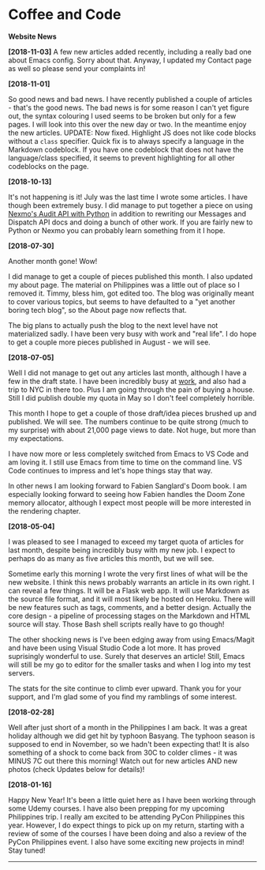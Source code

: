 # Coffee and Code

**Website News**

**[2018-11-03]** A few new articles added recently, including a really
bad one about Emacs config. Sorry about that. Anyway, I updated my
Contact page as well so please send your complaints in!

**[2018-11-01]**

So good news and bad news. I have recently published a couple of
articles - that's the good news. The bad news is for some reason I
can't yet figure out, the syntax colouring I used seems to be broken
but only for a few pages. I will look into this over the new day or
two. In the meantime enjoy the new articles. UPDATE: Now
fixed. Highlight JS does not like code blocks without a `class`
specifier. Quick fix is to always specify a language in the Markdown
codeblock. If you have one codeblock that does not have the
language/class specified, it seems to prevent highlighting for all
other codeblocks on the page.

**[2018-10-13]**

It's not happening is it! July was the last time I wrote some
articles. I have though been extremely busy. I did manage to put
together a piece on using [Nexmo's Audit API with
Python](https://www.nexmo.com/blog/2018/10/09/get-nexmo-audit-events-with-python-dr/)
in addition to rewriting our Messages and Dispatch API docs and doing
a bunch of other work. If you are fairly new to Python or Nexmo you
can probably learn something from it I hope. 

**[2018-07-30]**

Another month gone! Wow! 

I did manage to get a couple of pieces published this month. I also
updated my about page. The material on Philippines was a little out of
place so I removed it. Timmy, bless him, got edited too. The blog was
originally meant to cover various topics, but seems to have defaulted
to a "yet another boring tech blog", so the About page now reflects
that.

The big plans to actually push the blog to the next level have not
materialized sadly. I have been very busy with work and "real life". I
do hope to get a couple more pieces published in August - we will see.

**[2018-07-05]**

Well I did not manage to get out any articles last month, although I
have a few in the draft state. I have been incredibly busy at
[work](https://developer.nexmo.com/team), and also had a trip to NYC
in there too. Plus I am going through the pain of buying a
house. Still I did publish double my quota in May so I don't feel
completely horrible.

This month I hope to get a couple of those draft/idea pieces brushed
up and published. We will see. The numbers continue to be quite strong
(much to my surprise) with about 21,000 page views to date. Not huge,
but more than my expectations.

I have now more or less completely switched from Emacs to VS Code and
am loving it. I still use Emacs from time to time on the command
line. VS Code continues to impress and let's hope things stay that
way.

In other news I am looking forward to Fabien Sanglard's Doom book. I
am especially looking forward to seeing how Fabien handles the Doom
Zone memory allocator, although I expect most people will be more
interested in the rendering chapter.

**[2018-05-04]**

I was pleased to see I managed to exceed my target quota of articles
for last month, despite being incredibly busy with my new job. I
expect to perhaps do as many as five articles this month, but we will
see.

Sometime early this morning I wrote the very first lines of what will
be the new website. I think this news probably warrants an article in
its own right. I can reveal a few things. It will be a Flask web
app. It will use Markdown as the source file format, and it will most
likely be hosted on Heroku. There will be new features such as tags,
comments, and a better design. Actually the core design - a pipeline
of processing stages on the Markdown and HTML source will stay. Those
Bash shell scripts really have to go though!

The other shocking news is I've been edging away from using
Emacs/Magit and have been using Visual Studio Code a lot more. It has
proved suprisingly wonderful to use. Surely that deserves an article!
Still, Emacs will still be my go to editor for the smaller tasks and
when I log into my test servers.

The stats for the site continue to climb ever upward. Thank you for
your support, and I'm glad some of you find my ramblings of some
interest.

**[2018-02-28]**

Well after just short of a month in the Philippines I am back. It was
a great holiday although we did get hit by typhoon Basyang. The
typhoon season is supposed to end in November, so we hadn't been
expecting that! It is also something of a shock to come back from 30C
to colder climes - it was MINUS 7C out there this morning! Watch out
for new articles AND new photos (check Updates below for details)!

**[2018-01-16]**

Happy New Year! It's been a little quiet here as I have been working
through some Udemy courses. I have also been prepping for my upcoming
Philippines trip. I really am excited to be attending PyCon
Philippines this year. However, I do expect things to pick up on my
return, starting with a review of some of the courses I have been
doing and also a review of the PyCon Philippines event. I also have
some exciting new projects in mind! Stay tuned! 

---


